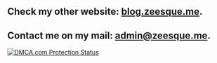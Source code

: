 # <div script async src="https://cse.google.com/cse.js?cx=c451defebd08c8e1a"></script>
<div class="gcse-search"></div>

## Check my other website: [blog.zeesque.me](https://blog.zeesque.me/).
## Contact me on my mail: admin@zeesque.me.

<a href="//www.dmca.com/Protection/Status.aspx?ID=77d42978-e708-4a1f-84ed-4f2fca83593e" title="DMCA.com Protection Status" class="dmca-badge"> <img src ="https://images.dmca.com/Badges/dmca_protected_sml_120l.png?ID=77d42978-e708-4a1f-84ed-4f2fca83593e"  alt="DMCA.com Protection Status" /></a>



